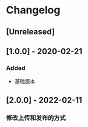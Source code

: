 <!--
 * @Author: wanghaiyan
 * @Date: 2022-02-08 10:15:16
 * @LastEditTime: 2022-02-11 14:23:22
 * @LastEditors: wanghaiyan
-->
# Changelog
## [Unreleased]

## [1.0.0] - 2020-02-21
### Added
- 基础版本

## [2.0.0] - 2022-02-11
### 修改上传和发布的方式
